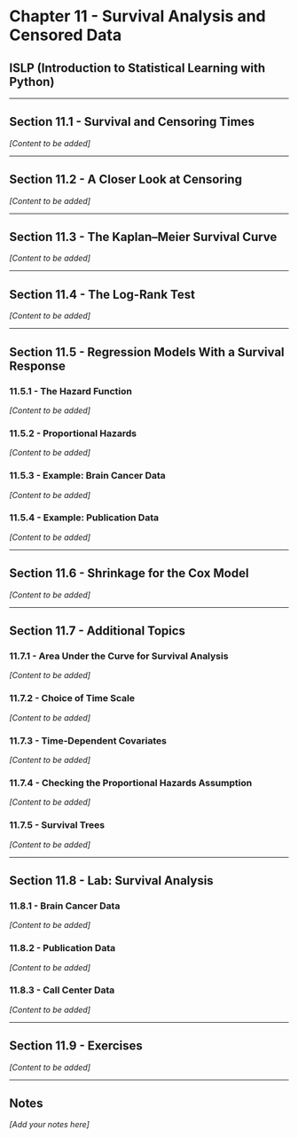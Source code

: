 # Chapter 11 - Survival Analysis and Censored Data

## ISLP (Introduction to Statistical Learning with Python)

---

## Section 11.1 - Survival and Censoring Times
*[Content to be added]*

---

## Section 11.2 - A Closer Look at Censoring
*[Content to be added]*

---

## Section 11.3 - The Kaplan–Meier Survival Curve
*[Content to be added]*

---

## Section 11.4 - The Log-Rank Test
*[Content to be added]*

---

## Section 11.5 - Regression Models With a Survival Response

### 11.5.1 - The Hazard Function
*[Content to be added]*

### 11.5.2 - Proportional Hazards
*[Content to be added]*

### 11.5.3 - Example: Brain Cancer Data
*[Content to be added]*

### 11.5.4 - Example: Publication Data
*[Content to be added]*

---

## Section 11.6 - Shrinkage for the Cox Model
*[Content to be added]*

---

## Section 11.7 - Additional Topics

### 11.7.1 - Area Under the Curve for Survival Analysis
*[Content to be added]*

### 11.7.2 - Choice of Time Scale
*[Content to be added]*

### 11.7.3 - Time-Dependent Covariates
*[Content to be added]*

### 11.7.4 - Checking the Proportional Hazards Assumption
*[Content to be added]*

### 11.7.5 - Survival Trees
*[Content to be added]*

---

## Section 11.8 - Lab: Survival Analysis

### 11.8.1 - Brain Cancer Data
*[Content to be added]*

### 11.8.2 - Publication Data
*[Content to be added]*

### 11.8.3 - Call Center Data
*[Content to be added]*

---

## Section 11.9 - Exercises
*[Content to be added]*

---

## Notes
*[Add your notes here]*
